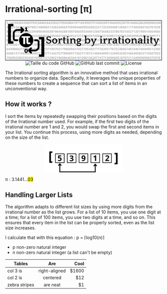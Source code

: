 # Irrational-sorting [π]
<div align="center"><img alt="banniere" align="center"  height="50%" width="100%" src="photos/TPI_banner.png"></div>

<div align=center>
  <img alt="Taille du code GitHub" src="https://img.shields.io/github/languages/code-size/Wanous/Irrational-sorting?label=taille%20du%20code">
  <img alt="GitHub last commit" src="https://img.shields.io/github/last-commit/Wanous/Irrational-sorting?logo=github&style=plastic">
  <img alt="License" src="https://img.shields.io/github/license/Wanous/Irrational-sorting?style=plastic">
</div>


The Irrational sorting algorithm is an innovative method that uses irrational numbers to organize data. Specifically, it leverages the unique properties of these numbers to create a sequence that can sort a list of items in an unconventional way. 

## How it works ?
I sort the items by repeatedly swapping their positions based on the digits of the Irrational number used. For example, if the first two digits of the irrational number are 1 and 2, you would swap the first and second items in your list. You continue this process, using more digits as needed, depending on the size of the list.

<div align="center"><img alt="banniere" align="center"  height="50%" width="50%" src="photos/Exemple_exchange.png"></div>


π : 3.1441...<mark>03</mark>

## Handling Larger Lists
The algorithm adapts to different list sizes by using more digits from the irrational number as the list grows. For a list of 10 items, you use one digit at a time; for a list of 100 items, you use two digits at a time, and so on. This ensures that every item in the list can be properly sorted, even as the list size increases.

I calculate that with this equation : p = ⌈log10(n)⌉
- p non-zero natural integer
- n non-zero natural integer (a list can't be empty)


| Tables        | Are           | Cool  |
| ------------- |:-------------:| -----:|
| col 3 is      | right-aligned | $1600 |
| col 2 is      | centered      |   $12 |
| zebra stripes | are neat      |    $1 |
